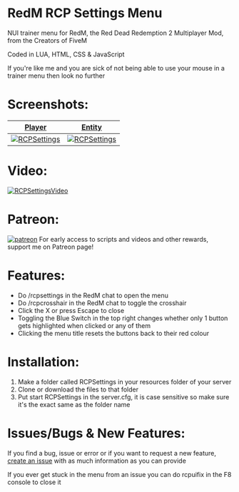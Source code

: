 # RedM RCP Settings Menu
NUI trainer menu for RedM, the Red Dead Redemption 2 Multiplayer Mod, from the Creators of FiveM

Coded in LUA, HTML, CSS &amp; JavaScript

If you're like me and you are sick of not being able to use your mouse in a trainer menu then look no further
# Screenshots:
<a href="https://www.rcpisawesome.co.uk/dev/RedmRCPsettings/1.png" target="_blank">**Player**</a>|<a href="https://www.rcpisawesome.co.uk/dev/RedmRCPsettings/2.png" target="_blank">**Entity**</a>
:---:|:---:
[![RCPSettings](https://www.rcpisawesome.co.uk/dev/RedmRCPsettings/1.png)](https://www.rcpisawesome.co.uk/dev/RedmRCPsettings/1.png)|[![RCPSettings](https://www.rcpisawesome.co.uk/dev/RedmRCPsettings/2.png)](https://www.rcpisawesome.co.uk/dev/RedmRCPsettings/2.png)
# Video:
[![RCPSettingsVideo](https://img.youtube.com/vi/qL3cxMUbaH4/maxresdefault.jpg)](https://www.youtube.com/watch?v=qL3cxMUbaH4)
# Patreon:
[![patreon](https://c5.patreon.com/external/favicon/favicon.ico)](https://www.patreon.com/RCPisAwesome)     For early access to scripts and videos and other rewards, support me on Patreon page!
# Features:
- Do /rcpsettings in the RedM chat to open the menu
- Do /rcpcrosshair in the RedM chat to toggle the crosshair
- Click the X or press Escape to close
- Toggling the Blue Switch in the top right changes whether only 1 button gets highlighted when clicked or any of them
- Clicking the menu title resets the buttons back to their red colour
# Installation:
1. Make a folder called RCPSettings in your resources folder of your server
2. Clone or download the files to that folder
3. Put start RCPSettings in the server.cfg, it is case sensitive so make sure it's the exact same as the folder name
# Issues/Bugs &amp; New Features:
If you find a bug, issue or error or if you want to request a new feature, [create an issue](https://github.com/RCPisAwesome/RedmRCPsettings/issues) with as much information as you can provide

If you ever get stuck in the menu from an issue you can do rcpuifix in the F8 console to close it
